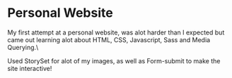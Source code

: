 # Personal Website
 My first attempt at a personal website, was alot harder than I expected but came out learning alot about HTML, CSS, Javascript, Sass and Media Querying.\
 
 
 Used StorySet for alot of my images, as well as Form-submit to make the site interactive!
 
 
